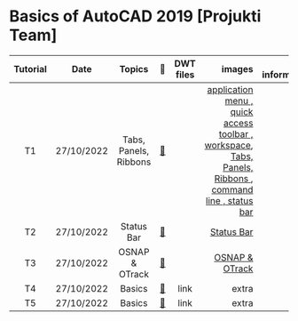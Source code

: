 
# **Basics of AutoCAD 2019 [Projukti Team]** 
|Tutorial|Date|Topics|:link:|DWT files|images|Extra information|
|:-----:|:------:|:-----:|:-----:|:-----:|-----:|-----:|
|T1|27/10/2022| Tabs, Panels, Ribbons |[:notebook_with_decorative_cover:](https://www.protectedtext.com/autocad21)||[application menu , quick access toolbar , workspace](https://user-images.githubusercontent.com/64752426/198121642-87248f28-84ec-4b0c-94c6-e288d6753183.png), [ Tabs, Panels, Ribbons ](https://user-images.githubusercontent.com/64752426/198121632-7dd1fe44-724b-4484-8b02-362a8480d397.png),[ command line , status bar ](https://user-images.githubusercontent.com/64752426/198121649-25866c6a-e897-4ef1-a2b4-5a1f5fa02d4e.png)||
|T2|27/10/2022| Status Bar |[:notebook_with_decorative_cover:](https://www.protectedtext.com/autocad21)||[ Status Bar ](https://user-images.githubusercontent.com/64752426/198137306-15961efa-f361-4c87-98de-ed97a8d979ff.png)||
|T3|27/10/2022| OSNAP & OTrack |[:notebook_with_decorative_cover:](https://www.protectedtext.com/autocad21)||[ OSNAP & OTrack ](https://user-images.githubusercontent.com/64752426/198141267-0b5dbc8c-5a9c-44dc-9b12-9edf145d4d8c.png)||
|T4|27/10/2022|Basics |[:notebook_with_decorative_cover:](https://www.protectedtext.com/autocad21)|link|extra|link|
|T5|27/10/2022|Basics |[:notebook_with_decorative_cover:](https://www.protectedtext.com/autocad21)|link|extra|link|